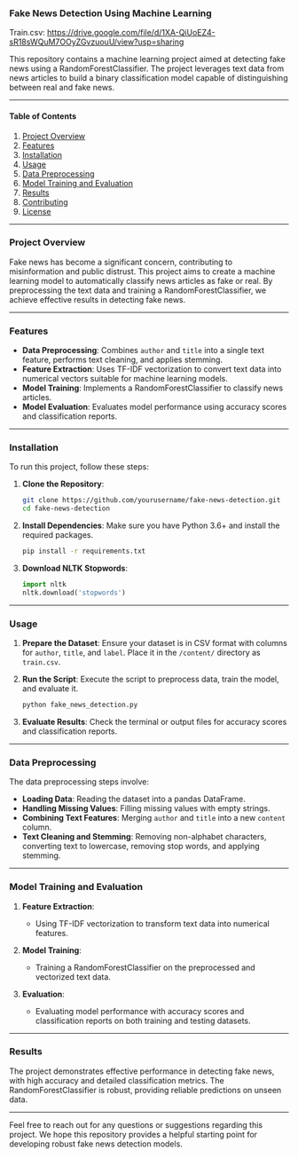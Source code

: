 ### Fake News Detection Using Machine Learning

Train.csv: https://drive.google.com/file/d/1XA-QiUoEZ4-sR18sWQuM7OOyZGvzuouU/view?usp=sharing

This repository contains a machine learning project aimed at detecting fake news using a RandomForestClassifier. The project leverages text data from news articles to build a binary classification model capable of distinguishing between real and fake news.

---

#### Table of Contents
1. [Project Overview](#project-overview)
2. [Features](#features)
3. [Installation](#installation)
4. [Usage](#usage)
5. [Data Preprocessing](#data-preprocessing)
6. [Model Training and Evaluation](#model-training-and-evaluation)
7. [Results](#results)
8. [Contributing](#contributing)
9. [License](#license)

---

### Project Overview

Fake news has become a significant concern, contributing to misinformation and public distrust. This project aims to create a machine learning model to automatically classify news articles as fake or real. By preprocessing the text data and training a RandomForestClassifier, we achieve effective results in detecting fake news.

---

### Features

- **Data Preprocessing**: Combines `author` and `title` into a single text feature, performs text cleaning, and applies stemming.
- **Feature Extraction**: Uses TF-IDF vectorization to convert text data into numerical vectors suitable for machine learning models.
- **Model Training**: Implements a RandomForestClassifier to classify news articles.
- **Model Evaluation**: Evaluates model performance using accuracy scores and classification reports.

---

### Installation

To run this project, follow these steps:

1. **Clone the Repository**:
    ```bash
    git clone https://github.com/yourusername/fake-news-detection.git
    cd fake-news-detection
    ```

2. **Install Dependencies**:
    Make sure you have Python 3.6+ and install the required packages.
    ```bash
    pip install -r requirements.txt
    ```

3. **Download NLTK Stopwords**:
    ```python
    import nltk
    nltk.download('stopwords')
    ```

---

### Usage

1. **Prepare the Dataset**:
    Ensure your dataset is in CSV format with columns for `author`, `title`, and `label`. Place it in the `/content/` directory as `train.csv`.

2. **Run the Script**:
    Execute the script to preprocess data, train the model, and evaluate it.
    ```bash
    python fake_news_detection.py
    ```

3. **Evaluate Results**:
    Check the terminal or output files for accuracy scores and classification reports.

---

### Data Preprocessing

The data preprocessing steps involve:

- **Loading Data**: Reading the dataset into a pandas DataFrame.
- **Handling Missing Values**: Filling missing values with empty strings.
- **Combining Text Features**: Merging `author` and `title` into a new `content` column.
- **Text Cleaning and Stemming**: Removing non-alphabet characters, converting text to lowercase, removing stop words, and applying stemming.

---

### Model Training and Evaluation

1. **Feature Extraction**:
    - Using TF-IDF vectorization to transform text data into numerical features.
    
2. **Model Training**:
    - Training a RandomForestClassifier on the preprocessed and vectorized text data.

3. **Evaluation**:
    - Evaluating model performance with accuracy scores and classification reports on both training and testing datasets.

---

### Results

The project demonstrates effective performance in detecting fake news, with high accuracy and detailed classification metrics. The RandomForestClassifier is robust, providing reliable predictions on unseen data.



---

Feel free to reach out for any questions or suggestions regarding this project. We hope this repository provides a helpful starting point for developing robust fake news detection models.
